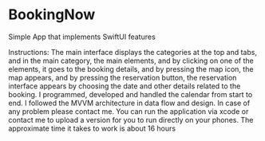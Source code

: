 # BookingNow
Simple App that implements SwiftUI features

Instructions:
The main interface displays the categories at the top and tabs, and in the main category, the main elements, and by clicking on one of the elements, it goes to the booking details, and by pressing the map icon, the map appears, and by pressing the reservation button, the reservation interface appears by choosing the date and other details related to the booking.
I programmed, developed and handled the calendar from start to end.
I followed the MVVM architecture in data flow and design.
In case of any problem please contact me.
You can run the application via xcode or contact me to upload a version for you to run directly on your phones.
The approximate time it takes to work is about 16 hours

